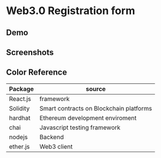 
# Web3.0 Registration form





## Demo




## Screenshots


## Color Reference

| Package             | source                                                                |
| ----------------- | ------------------------------------------------------------------ |
| React.js| framework |
| Solidity | Smart contracts on Blockchain platforms  |
| hardhat | Ethereum development enviroment  |
| chai | Javascript testing framework |
| nodejs | Backend |
| ether.js | Web3 client  |

